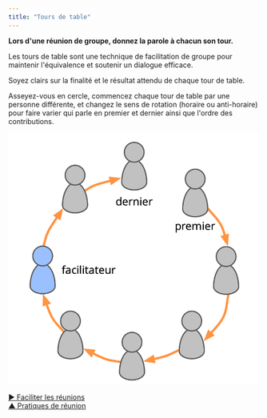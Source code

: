 ```yaml
---
title: "Tours de table"
---
```



<strong>Lors d'une réunion de groupe, donnez la parole à chacun son tour.</strong>

Les tours de table sont une technique de facilitation de groupe pour maintenir l'équivalence et soutenir un dialogue efficace.

Soyez clairs sur la finalité et le résultat attendu de chaque tour de table.

Asseyez-vous en cercle, commencez chaque tour de table par une personne différente, et changez le sens de rotation (horaire ou anti-horaire) pour faire varier qui parle en premier et dernier ainsi que l'ordre des contributions.

![Tours de table](img/circle/rounds.png)

[&#9654; Faciliter les réunions](facilitate-meetings.html)<br/>[&#9650; Pratiques de réunion](meeting-practices.html)

